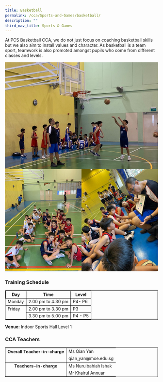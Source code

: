 ```yaml
---
title: Basketball
permalink: /cca/Sports-and-Games/basketball/
description: ""
third_nav_title: Sports & Games
---
```

At PCS Basketball CCA, we do not just focus on coaching basketball skills but we also aim to install values and character.
As basketball is a team sport, teamwork is also promoted amongst pupils who come from different classes and levels. 

![](/images/basketball05.jpg)

### Training Schedule


<table style="border-collapse: collapse; border: 1px solid black;">
  <thead>
    <tr>
      <th style="border: 1px solid black;">Day</th>
      <th style="border: 1px solid black;">Time</th>
      <th style="border: 1px solid black;">Level</th>
    </tr>
  </thead>
  <tbody>
    <tr>
      <td style="border: none;border-right: 1px solid black">Monday</td>
      <td style="border: 1px solid black;">2.00 pm to 4.30 pm</td>
      			<td style="border: 1px solid black;">P4- P6</td>
    </tr>
    <tr> 
      <td style="border: none; border-top: 1px solid black; border-right: 1px solid black">Friday</td>
      <td style="border: 1px solid black;">2.00 pm to 3.30 pm</td>
      			<td style="border: 1px solid black;">P3</td>
    </tr>
    <tr> 
<td style="border-right: 1px solid black"></td> 
			<td style="border: 1px solid black;">3.30 pm to 5.00 pm</td>
      <td style="border: 1px solid black;">P4 - P5</td>
    </tr>
    <tr>
  </tr></tbody>
</table>

**Venue:**
 Indoor Sports Hall Level 1
 
 ### CCA Teachers

<table style="border-collapse: collapse; border: 1px solid black;">
  <tbody>
    <tr>
      <th style="border: none; border-right: 1px solid black">Overall Teacher-in-charge
      </th><td style="border: none;">Ms Qian Yan</td>
		 </tr>
    <tr>
      <td style="border-bottom: 1px solid black; border-right: 1px solid black"></td>
      <td style="border-bottom: 1px solid black;">qian_yan@moe.edu.sg</td>
    </tr>
    <tr>
      <th style="border: none; border-right: 1px solid black">Teachers-in-charge
      </th><td style="border: none;">Ms Nurulbahiah Ishak</td>
    </tr>
    <tr>
      <td style="border: none;border-right: 1px solid black"></td>
      <td style="border: none;">Mr Khairul Annuar </td>
    </tr>
	</tbody>
</table>